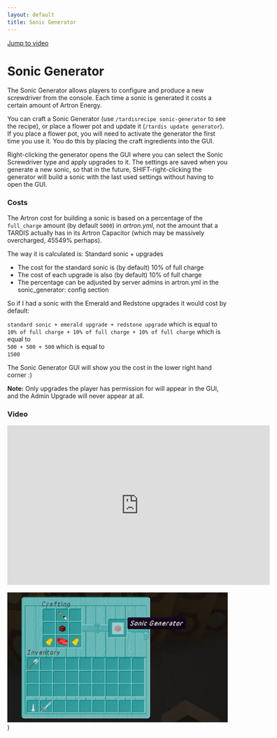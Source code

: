 ```yaml
---
layout: default
title: Sonic Generator
---
```


[Jump to video](#video)

# Sonic Generator

The Sonic Generator allows players to configure and produce a new screwdriver from the console. Each time a sonic is
generated it costs a certain amount of Artron Energy.

You can craft a Sonic Generator (use `/tardisrecipe sonic-generator` to see the recipe), or place a flower pot and
update it (`/tardis update generator`). If you place a flower pot, you will need to activate the generator the first
time you use it. You do this by placing the craft ingredients into the GUI.

Right-clicking the generator opens the GUI where you can select the Sonic Screwdriver type and apply upgrades to it. The
settings are saved when you generate a new sonic, so that in the future, SHIFT-right-clicking the generator will build a
sonic with the last used settings without having to open the GUI.

### Costs

The Artron cost for building a sonic is based on a percentage of the `full_charge` amount (by default `5000`) in
_artron.yml_, not the amount that a TARDIS actually has in its Artron Capacitor (which may be massively overcharged,
45549% perhaps).

The way it is calculated is: Standard sonic + upgrades

- The cost for the standard sonic is (by default) 10% of full charge
- The cost of each upgrade is also (by default) 10% of full charge
- The percentage can be adjusted by server admins in artron.yml in the sonic\_generator: config section

So if I had a sonic with the Emerald and Redstone upgrades it would cost by default:

`standard sonic + emerald upgrade + redstone upgrade` which is equal to  
`10% of full charge + 10% of full charge + 10% of full charge` which is equal to  
`500 + 500 + 500` which is equal to  
`1500`

The Sonic Generator GUI will show you the cost in the lower right hand corner :)

**Note:** Only upgrades the player has permission for will appear in the GUI, and the Admin Upgrade will never appear at
all.

### Video

<iframe src="https://player.vimeo.com/video/169341113" width="600" height="365" frameborder="0" webkitallowfullscreen mozallowfullscreen allowfullscreen></iframe>

![sonic generator](/images/docs/sonic-generator.jpg))


